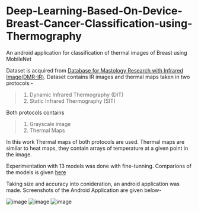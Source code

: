 # Deep-Learning-Based-On-Device-Breast-Cancer-Classification-using-Thermography
An android application for classification of thermal images of Breast using MobileNet

Dataset is acquired from [Database for Mastology Research with Infrared Image(DMR-IR)](https://visual.ic.uff.br/dmi/). Dataset contains IR images and thermal maps taken in two protocols:-
> 1.  Dynamic Infrared Thermography (DIT)
> 2.  Static Infrared Thermography (SIT)

Both protocols contains
> 1. Grayscale image
> 2. Thermal Maps

In this work Thermal maps of both protocols are used. Thermal maps are similar to heat maps, they contain arrays of temperature at a given point in the image.

Experimentation with 13 models was done with fine-tunning. Comparions of the models is given [here](https://github.com/spsrathor/Deep-Learning-Based-On-Device-Breast-Cancer-Classification-using-Thermography/blob/main/Models/Readme.md)

Taking size and accuracy into conideration, an android application was made. Screenshots of the Android Application are given below-

![image](https://user-images.githubusercontent.com/62622079/182930348-71a574da-0319-4645-8fc5-063bcb0afb16.png)   ![image](https://user-images.githubusercontent.com/62622079/182930384-841fd585-6abc-4018-8568-a79644d7c7bc.png)    ![image](https://user-images.githubusercontent.com/62622079/182930404-deb37ee9-556f-48ff-84f2-dee598ae7aa6.png)

